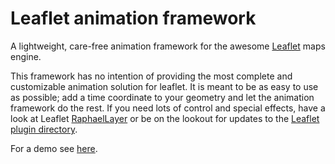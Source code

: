 Leaflet animation framework
===========================

A lightweight, care-free animation framework for the awesome [Leaflet](http://leafletjs.com/) maps engine.

This framework has no intention of providing the most complete and customizable animation solution for leaflet. It is meant to be as easy to use as possible; add a time coordinate to your geometry and let the animation framework do the rest. If you need lots of control and special effects, have a look at Leaflet [RaphaelLayer](http://dynmeth.github.io/RaphaelLayer/) or be on the lookout for updates to the [Leaflet plugin directory](http://leafletjs.com/plugins.html).

For a demo see [here](http://jtreml.github.com/leaflet.animation/example.html).
